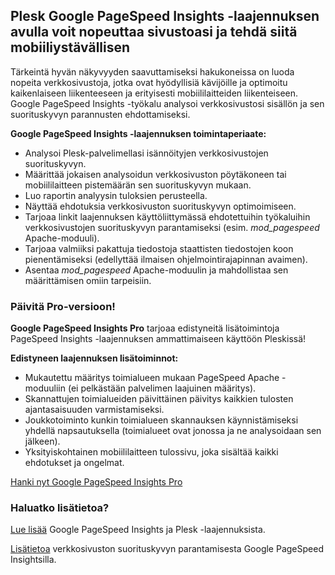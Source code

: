 ## Plesk Google PageSpeed Insights -laajennuksen avulla voit nopeuttaa sivustoasi ja tehdä siitä mobiiliystävällisen 

Tärkeintä hyvän näkyvyyden saavuttamiseksi hakukoneissa on luoda nopeita verkkosivustoja, jotka ovat hyödyllisiä kävijöille ja optimoitu kaikenlaiseen liikenteeseen ja erityisesti mobiililaitteiden liikenteiseen. Google PageSpeed Insights -työkalu analysoi verkkosivustosi sisällön ja sen suorituskyvyn parannusten ehdottamiseksi. 

**Google PageSpeed Insights -laajennuksen toimintaperiaate:** 

- Analysoi Plesk-palvelimellasi isännöityjen verkkosivustojen suorituskyvyn. 
- Määrittää jokaisen analysoidun verkkosivuston pöytäkoneen tai mobiililaitteen pistemäärän sen suorituskyvyn mukaan. 
- Luo raportin analyysin tuloksien perusteella. 
- Näyttää ehdotuksia verkkosivuston suorituskyvyn optimoimiseen. 
- Tarjoaa linkit laajennuksen käyttöliittymässä ehdotettuihin työkaluihin verkkosivustojen suorituskyvyn parantamiseksi (esim. *mod_pagespeed* Apache-moduuli). 
- Tarjoaa valmiiksi pakattuja tiedostoja staattisten tiedostojen koon pienentämiseksi (edellyttää ilmaisen ohjelmointirajapinnan avaimen). 
- Asentaa *mod_pagespeed* Apache-moduulin ja mahdollistaa sen määrittämisen omiin tarpeisiin. 

### Päivitä Pro-versioon! 

**Google PageSpeed Insights Pro** tarjoaa edistyneitä lisätoimintoja PageSpeed Insights -laajennuksen ammattimaiseen käyttöön Pleskissä! 

**Edistyneen laajennuksen lisätoiminnot:** 

- Mukautettu määritys toimialueen mukaan PageSpeed Apache -moduuliin (ei pelkästään palvelimen laajuinen määritys). 
- Skannattujen toimialueiden päivittäinen päivitys kaikkien tulosten ajantasaisuuden varmistamiseksi. 
- Joukkotoiminto kunkin toimialueen skannauksen käynnistämiseksi yhdellä napsautuksella (toimialueet ovat jonossa ja ne analysoidaan sen jälkeen). 
- Yksityiskohtainen mobiililaitteen tulossivu, joka sisältää kaikki ehdotukset ja ongelmat. 

[Hanki nyt Google PageSpeed Insights Pro](https://go.plesk.com/buy-plesk-ext/pagespeed-insights)

### Haluatko lisätietoa? 

[Lue lisää](https://www.plesk.com/blog/introducing-google-pagespeed-insights-plesk-extension/) Google PageSpeed Insights ja Plesk -laajennuksista. 

[Lisätietoa](https://www.plesk.com/product-technology/google-pagespeed-insights-optimize-your-site) verkkosivuston suorituskyvyn parantamisesta Google PageSpeed Insightsilla.